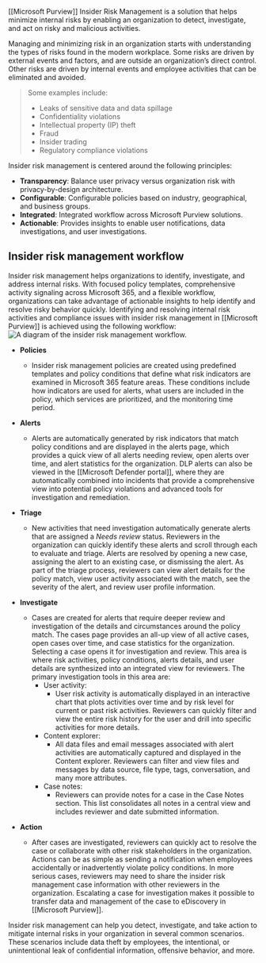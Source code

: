[[Microsoft Purview]] Insider Risk Management is a solution that helps minimize internal risks by enabling an organization to detect, investigate, and act on risky and malicious activities.

Managing and minimizing risk in an organization starts with understanding the types of risks found in the modern workplace. Some risks are driven by external events and factors, and are outside an organization’s direct control. Other risks are driven by internal events and employee activities that can be eliminated and avoided. 
>Some examples include:
>- Leaks of sensitive data and data spillage
>- Confidentiality violations
>- Intellectual property (IP) theft
>- Fraud
>- Insider trading
>- Regulatory compliance violations

Insider risk management is centered around the following principles:
- **Transparency**: Balance user privacy versus organization risk with privacy-by-design architecture.
- **Configurable**: Configurable policies based on industry, geographical, and business groups.
- **Integrated**: Integrated workflow across Microsoft Purview solutions.
- **Actionable**: Provides insights to enable user notifications, data investigations, and user investigations.
## Insider risk management workflow
Insider risk management helps organizations to identify, investigate, and address internal risks. With focused policy templates, comprehensive activity signaling across Microsoft 365, and a flexible workflow, organizations can take advantage of actionable insights to help identify and resolve risky behavior quickly. Identifying and resolving internal risk activities and compliance issues with insider risk management in [[Microsoft Purview]] is achieved using the following workflow:
![A diagram of the insider risk management workflow.](https://learn.microsoft.com/en-us/training/wwl-sci/describe-purview-data-solutions/media/insider-risk-management-workflow.png)
- **Policies** 
	- Insider risk management policies are created using predefined templates and policy conditions that define what risk indicators are examined in Microsoft 365 feature areas. These conditions include how indicators are used for alerts, what users are included in the policy, which services are prioritized, and the monitoring time period.
    
- **Alerts** 
	- Alerts are automatically generated by risk indicators that match policy conditions and are displayed in the alerts page, which provides a quick view of all alerts needing review, open alerts over time, and alert statistics for the organization. DLP alerts can also be viewed in the [[Microsoft Defender portal]], where they are automatically combined into incidents that provide a comprehensive view into potential policy violations and advanced tools for investigation and remediation.
    
- **Triage**
	- New activities that need investigation automatically generate alerts that are assigned a _Needs review_ status. Reviewers in the organization can quickly identify these alerts and scroll through each to evaluate and triage. Alerts are resolved by opening a new case, assigning the alert to an existing case, or dismissing the alert. As part of the triage process, reviewers can view alert details for the policy match, view user activity associated with the match, see the severity of the alert, and review user profile information.
    
- **Investigate**
	- Cases are created for alerts that require deeper review and investigation of the details and circumstances around the policy match. The cases page provides an all-up view of all active cases, open cases over time, and case statistics for the organization. Selecting a case opens it for investigation and review. This area is where risk activities, policy conditions, alerts details, and user details are synthesized into an integrated view for reviewers. The primary investigation tools in this area are:
	    - User activity: 
		    - User risk activity is automatically displayed in an interactive chart that plots activities over time and by risk level for current or past risk activities. Reviewers can quickly filter and view the entire risk history for the user and drill into specific activities for more details.
	    - Content explorer: 
		    - All data files and email messages associated with alert activities are automatically captured and displayed in the Content explorer. Reviewers can filter and view files and messages by data source, file type, tags, conversation, and many more attributes.
	    - Case notes:
		    - Reviewers can provide notes for a case in the Case Notes section. This list consolidates all notes in a central view and includes reviewer and date submitted information.
- **Action**
	- After cases are investigated, reviewers can quickly act to resolve the case or collaborate with other risk stakeholders in the organization. Actions can be as simple as sending a notification when employees accidentally or inadvertently violate policy conditions. In more serious cases, reviewers may need to share the insider risk management case information with other reviewers in the organization. Escalating a case for investigation makes it possible to transfer data and management of the case to eDiscovery in [[Microsoft Purview]].

Insider risk management can help you detect, investigate, and take action to mitigate internal risks in your organization in several common scenarios. These scenarios include data theft by employees, the intentional, or unintentional leak of confidential information, offensive behavior, and more.